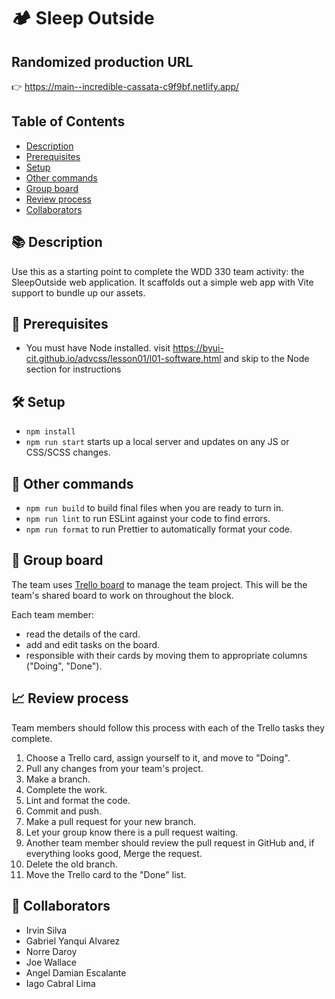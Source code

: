 # 🏕️ Sleep Outside

## Randomized production URL
 👉 https://main--incredible-cassata-c9f9bf.netlify.app/

## Table of Contents
- [Description](#-description)
- [Prerequisites](#-prerequisites)
- [Setup](#-setup)
- [Other commands](#-other-commands)
- [Group board](#-group-board)
- [Review process](#-review-process)
- [Collaborators](#-collaborators)

## 📚 Description

Use this as a starting point to complete the WDD 330 team activity: the SleepOutside web application. It scaffolds out a simple web app with Vite support to bundle up our assets.

## 🌴 Prerequisites

- You must have Node installed. visit https://byui-cit.github.io/advcss/lesson01/l01-software.html and skip to the Node section for instructions

## 🛠️ Setup

- `npm install`
- `npm run start` starts up a local server and updates on any JS or CSS/SCSS changes.

## 🔩 Other commands

- `npm run build` to build final files when you are ready to turn in.
- `npm run lint` to run ESLint against your code to find errors.
- `npm run format` to run Prettier to automatically format your code.

## 🎯 Group board
The team uses [Trello board](https://trello.com/b/cFO3OShi/wdd330-team-18) to manage the team project. This will be the team's shared board to work on throughout the block. 

Each team member:
- read the details of the card.
- add and edit tasks on the board. 
- responsible with their cards by moving them to appropriate columns ("Doing", "Done"). 

## 📈 Review process
Team members should follow this process with each of the Trello tasks they complete.
1. Choose a Trello card, assign yourself to it, and move to "Doing".
2. Pull any changes from your team's project.
3. Make a branch.
4. Complete the work.
5. Lint and format the code.
6. Commit and push.
7. Make a pull request for your new branch.
8. Let your group know there is a pull request waiting.
9. Another team member should review the pull request in GitHub and, if everything looks good, Merge the request.
10. Delete the old branch.
11. Move the Trello card to the "Done" list.

## 👾 Collaborators
- Irvin Silva
- Gabriel Yanqui Alvarez
- Norre Daroy
- Joe Wallace
- Angel Damian Escalante
- Iago Cabral Lima

